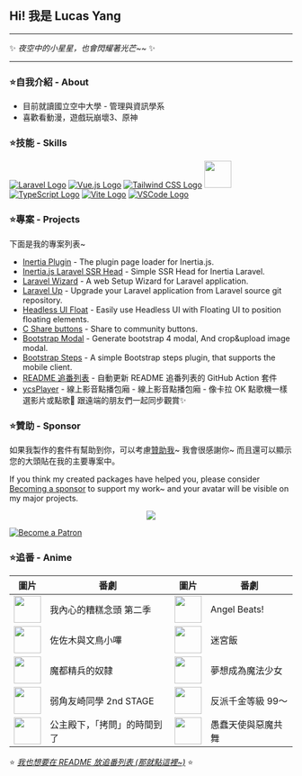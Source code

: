 ## Hi! 我是 Lucas Yang

---

✨ *夜空中的小星星，也會閃耀著光芒~~* ✨

---

### ⭐自我介紹 - About

* 目前就讀國立空中大學 - 管理與資訊學系
* 喜歡看動漫，遊戲玩崩壞3、原神

### ⭐技能 - Skills

[![Laravel Logo](https://skillicons.dev/icons?i=laravel&theme=light)](https://laravel.com/)
[![Vue.js Logo](https://skillicons.dev/icons?i=vue&theme=light)](https://vuejs.org/)
[![Tailwind CSS Logo](https://skillicons.dev/icons?i=tailwind&theme=light)](https://tailwindcss.com/)
<a href="https://inertiajs.com/"><img src="https://star-note-lucas.vercel.app/images/inertiajs-logo-rounded.svg" width="48" height="48"></a>
[![TypeScript Logo](https://skillicons.dev/icons?i=ts)](https://www.typescriptlang.org/)
[![Vite Logo](https://skillicons.dev/icons?i=vite&theme=light)](https://vitejs.dev/)
[![VSCode Logo](https://skillicons.dev/icons?i=vscode&theme=light)](https://code.visualstudio.com/)

### ⭐專案 - Projects

下面是我的專案列表~

* [Inertia Plugin](https://github.com/ycs77/inertia-plugin) - The plugin page loader for Inertia.js.
* [Inertia.js Laravel SSR Head](https://github.com/ycs77/inertia-laravel-ssr-head) - Simple SSR Head for Inertia Laravel.
* [Laravel Wizard](https://github.com/ycs77/laravel-wizard) - A web Setup Wizard for Laravel application.
* [Laravel Up](https://laravel-up.vercel.app/) - Upgrade your Laravel application from Laravel source git repository.
* [Headless UI Float](https://github.com/ycs77/headlessui-float) - Easily use Headless UI with Floating UI to position floating elements.
* [C Share buttons](https://github.com/ycs77/jquery-plugin-c-share) - Share to community buttons.
* [Bootstrap Modal](https://github.com/ycs77/jquery-plugin-bsModal) - Generate bootstrap 4 modal, And crop&upload image modal.
* [Bootstrap Steps](https://github.com/ycs77/bootstrap-steps) - A simple Bootstrap steps plugin, that supports the mobile client.
* [README 追番列表](https://github.com/ycs77/readme-anime-list) - 自動更新 README 追番列表的 GitHub Action 套件
* [ycsPlayer](https://github.com/ycs77/ycsplayer) - 線上影音點播包廂 - 線上影音點播包廂 - 像卡拉 OK 點歌機一樣選影片或點歌🎵 跟遠端的朋友們一起同步觀賞✨

### ⭐贊助 - Sponsor

如果我製作的套件有幫助到你，可以考慮[贊助我](https://www.patreon.com/ycs77)~ 我會很感謝你~ 而且還可以顯示您的大頭貼在我的主要專案中。

If you think my created packages have helped you, please consider [Becoming a sponsor](https://www.patreon.com/ycs77) to support my work~ and your avatar will be visible on my major projects.

<p align="center">
  <a href="https://www.patreon.com/ycs77">
    <img src="https://cdn.jsdelivr.net/gh/ycs77/static/sponsors.svg"/>
  </a>
</p>

<a href="https://www.patreon.com/ycs77">
  <img src="https://c5.patreon.com/external/logo/become_a_patron_button.png" alt="Become a Patron" />
</a>

<br />

### ⭐追番 - Anime

| 圖片 | 番劇 | 圖片 | 番劇 |
| --- | --- | --- | --- |
| [<img src="https://lain.bgm.tv/r/100/pic/cover/l/ba/7e/441795_q6Sc3.jpg" width="48">](https://lain.bgm.tv/pic/cover/l/ba/7e/441795_q6Sc3.jpg) | 我內心的糟糕念頭 第二季 | [<img src="https://lain.bgm.tv/r/100/pic/cover/l/ff/14/1851_ZFEg7.jpg" width="48">](https://lain.bgm.tv/pic/cover/l/ff/14/1851_ZFEg7.jpg) | Angel Beats! |
| [<img src="https://lain.bgm.tv/r/100/pic/cover/l/7a/54/393038_6qnY1.jpg" width="48">](https://lain.bgm.tv/pic/cover/l/7a/54/393038_6qnY1.jpg) | 佐佐木與文鳥小嗶 | [<img src="https://lain.bgm.tv/r/100/pic/cover/l/c5/88/395378_jztpO.jpg" width="48">](https://lain.bgm.tv/pic/cover/l/c5/88/395378_jztpO.jpg) | 迷宮飯 |
| [<img src="https://lain.bgm.tv/r/100/pic/cover/l/ae/19/357962_eEjJA.jpg" width="48">](https://lain.bgm.tv/pic/cover/l/ae/19/357962_eEjJA.jpg) | 魔都精兵的奴隸 | [<img src="https://lain.bgm.tv/r/100/pic/cover/l/96/d1/424663_mM5GN.jpg" width="48">](https://lain.bgm.tv/pic/cover/l/96/d1/424663_mM5GN.jpg) | 夢想成為魔法少女 |
| [<img src="https://lain.bgm.tv/r/100/pic/cover/l/ca/92/365572_g22Q4.jpg" width="48">](https://lain.bgm.tv/pic/cover/l/ca/92/365572_g22Q4.jpg) | 弱角友崎同學 2nd STAGE | [<img src="https://lain.bgm.tv/r/100/pic/cover/l/f0/16/425910_lB235.jpg" width="48">](https://lain.bgm.tv/pic/cover/l/f0/16/425910_lB235.jpg) | 反派千金等級 99～ |
| [<img src="https://lain.bgm.tv/r/100/pic/cover/l/84/36/443112_WYgIX.jpg" width="48">](https://lain.bgm.tv/pic/cover/l/84/36/443112_WYgIX.jpg) | 公主殿下，「拷問」的時間到了 | [<img src="https://lain.bgm.tv/r/100/pic/cover/l/11/bc/431839_s81KK.jpg" width="48">](https://lain.bgm.tv/pic/cover/l/11/bc/431839_s81KK.jpg) | 愚蠢天使與惡魔共舞 |

⭐ *[我也想要在 README 放追番列表 (那就點這裡~)](https://github.com/ycs77/readme-anime-list)* ⭐
